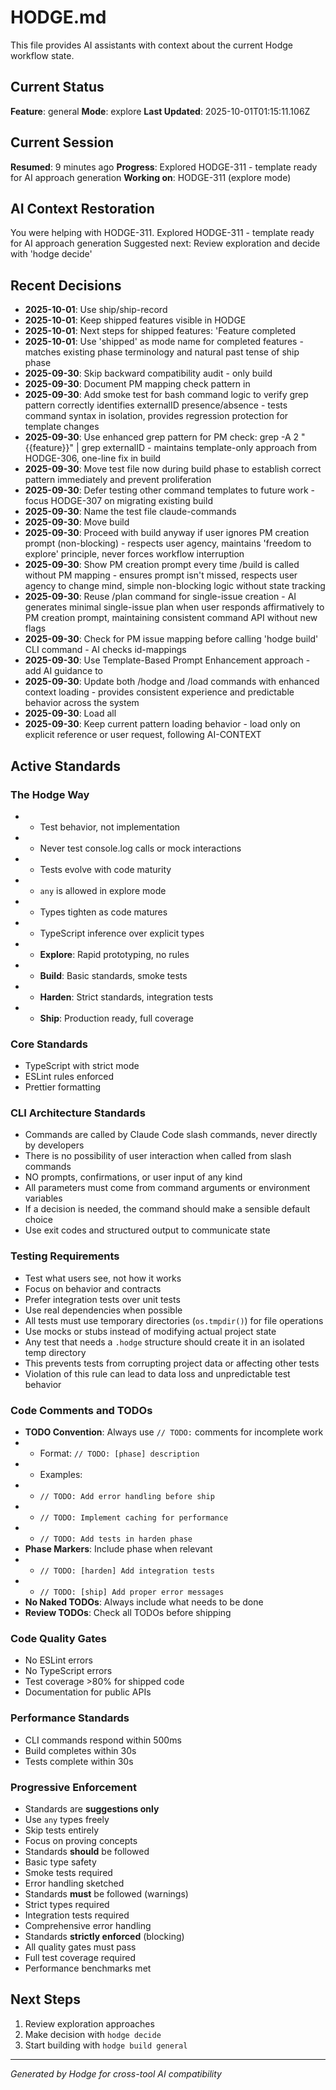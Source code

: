# HODGE.md

This file provides AI assistants with context about the current Hodge workflow state.

## Current Status
**Feature**: general
**Mode**: explore
**Last Updated**: 2025-10-01T01:15:11.106Z
## Current Session
**Resumed**: 9 minutes ago
**Progress**: Explored HODGE-311 - template ready for AI approach generation
**Working on**: HODGE-311 (explore mode)
## AI Context Restoration
You were helping with HODGE-311. Explored HODGE-311 - template ready for AI approach generation
Suggested next: Review exploration and decide with 'hodge decide'
## Recent Decisions

- **2025-10-01**: Use ship/ship-record
- **2025-10-01**: Keep shipped features visible in HODGE
- **2025-10-01**: Next steps for shipped features: 'Feature completed
- **2025-10-01**: Use 'shipped' as mode name for completed features - matches existing phase terminology and natural past tense of ship phase
- **2025-09-30**: Skip backward compatibility audit - only build
- **2025-09-30**: Document PM mapping check pattern in
- **2025-09-30**: Add smoke test for bash command logic to verify grep pattern correctly identifies externalID presence/absence - tests command syntax in isolation, provides regression protection for template changes
- **2025-09-30**: Use enhanced grep pattern for PM check: grep -A 2 "{{feature}}" | grep externalID - maintains template-only approach from HODGE-306, one-line fix in build
- **2025-09-30**: Move test file now during build phase to establish correct pattern immediately and prevent proliferation
- **2025-09-30**: Defer testing other command templates to future work - focus HODGE-307 on migrating existing build
- **2025-09-30**: Name the test file claude-commands
- **2025-09-30**: Move build
- **2025-09-30**: Proceed with build anyway if user ignores PM creation prompt (non-blocking) - respects user agency, maintains 'freedom to explore' principle, never forces workflow interruption
- **2025-09-30**: Show PM creation prompt every time /build is called without PM mapping - ensures prompt isn't missed, respects user agency to change mind, simple non-blocking logic without state tracking
- **2025-09-30**: Reuse /plan command for single-issue creation - AI generates minimal single-issue plan when user responds affirmatively to PM creation prompt, maintaining consistent command API without new flags
- **2025-09-30**: Check for PM issue mapping before calling 'hodge build' CLI command - AI checks id-mappings
- **2025-09-30**: Use Template-Based Prompt Enhancement approach - add AI guidance to
- **2025-09-30**: Update both /hodge and /load commands with enhanced context loading - provides consistent experience and predictable behavior across the system
- **2025-09-30**: Load all
- **2025-09-30**: Keep current pattern loading behavior - load only on explicit reference or user request, following AI-CONTEXT

## Active Standards

### The Hodge Way
- - Test behavior, not implementation
- - Never test console.log calls or mock interactions
- - Tests evolve with code maturity
- - `any` is allowed in explore mode
- - Types tighten as code matures
- - TypeScript inference over explicit types
- - **Explore**: Rapid prototyping, no rules
- - **Build**: Basic standards, smoke tests
- - **Harden**: Strict standards, integration tests
- - **Ship**: Production ready, full coverage

### Core Standards
- TypeScript with strict mode
- ESLint rules enforced
- Prettier formatting

### CLI Architecture Standards
- Commands are called by Claude Code slash commands, never directly by developers
- There is no possibility of user interaction when called from slash commands
- NO prompts, confirmations, or user input of any kind
- All parameters must come from command arguments or environment variables
- If a decision is needed, the command should make a sensible default choice
- Use exit codes and structured output to communicate state

### Testing Requirements
- Test what users see, not how it works
- Focus on behavior and contracts
- Prefer integration tests over unit tests
- Use real dependencies when possible
- All tests must use temporary directories (`os.tmpdir()`) for file operations
- Use mocks or stubs instead of modifying actual project state
- Any test that needs a `.hodge` structure should create it in an isolated temp directory
- This prevents tests from corrupting project data or affecting other tests
- Violation of this rule can lead to data loss and unpredictable test behavior

### Code Comments and TODOs
- **TODO Convention**: Always use `// TODO:` comments for incomplete work
- - Format: `// TODO: [phase] description`
- - Examples:
- - `// TODO: Add error handling before ship`
- - `// TODO: Implement caching for performance`
- - `// TODO: Add tests in harden phase`
- **Phase Markers**: Include phase when relevant
- - `// TODO: [harden] Add integration tests`
- - `// TODO: [ship] Add proper error messages`
- **No Naked TODOs**: Always include what needs to be done
- **Review TODOs**: Check all TODOs before shipping

### Code Quality Gates
- No ESLint errors
- No TypeScript errors
- Test coverage >80% for shipped code
- Documentation for public APIs

### Performance Standards
- CLI commands respond within 500ms
- Build completes within 30s
- Tests complete within 30s

### Progressive Enforcement
- Standards are **suggestions only**
- Use `any` types freely
- Skip tests entirely
- Focus on proving concepts
- Standards **should** be followed
- Basic type safety
- Smoke tests required
- Error handling sketched
- Standards **must** be followed (warnings)
- Strict types required
- Integration tests required
- Comprehensive error handling
- Standards **strictly enforced** (blocking)
- All quality gates must pass
- Full test coverage required
- Performance benchmarks met

## Next Steps

1. Review exploration approaches
2. Make decision with `hodge decide`
3. Start building with `hodge build general`


---
_Generated by Hodge for cross-tool AI compatibility_